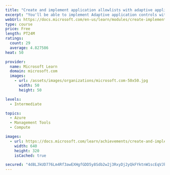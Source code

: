 ```yaml
---
title: "Create and implement application allowlists with adaptive application control"
excerpt: "You'll be able to implement Adaptive application controls within your organization to protect your Windows Server IaaS VMs."
webUrl: https://docs.microsoft.com/en-us/learn/modules/create-implement-application-allowlists-adaptive-application-control/
type: course
price: Free
length: PT24M
ratings:
  count: 29
  average: 4.827586
heat: 50

provider:
  name: Microsoft Learn
  domain: microsoft.com
  images:
    - url: /assets/images/organizations/microsoft.com-50x50.jpg
      width: 50
      height: 50

levels:
  - Intermediate

topics:
  - Azure
  - Management Tools
  - Compute

images:
  - url: https://docs.microsoft.com/learn/achievements/create-and-implement-application-whitelists-with-adaptive-application-control-social.png
    width: 640
    height: 320
    isCached: true

secured: "4d8LJkUD776Lm4Rf3awEXHgfGDD5y8Sdb2w2j3RxyDj2yQkFYktnW1scEqVJkXsS5BH+scAyFlsSHrsBVdsLKwJEOvBr1Sm7nde7bRrDct+6215iCSLI6b3jftVdf9dkMqdWonVMplEyTEDtTh+SiBN460xWCAh+5AqGeThwLG2K1jmJK3xuKupCvK/MIPdp6syQhDC4L29ft8C8QFqIdDhX03HFUBW786cbeK00E1zy99oubWG2M6jdOmxI/AiXL2jb1kK3eNn5ff3OcKtWxSjfBujhFPiH7qUGFbiGuXE6pI9RGUvFIcLOGPZjT/Co+s4igdoyz2pmT49/PCNHSRZGejJHOGjFGRdnUj9oOxL8mbnSkJ0Qu9Ungx5w8gc2z862f+lYk4wzVDqXydLhAId82TMaLIDMQPGspNX43UY=;ohonihHTJqbOum/StxQzEg=="
---
```


